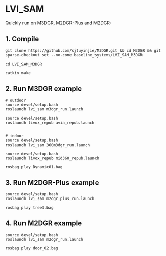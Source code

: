 # LVI_SAM
Quickly run on M3DGR, M2DGR-Plus and M2DGR:

## 1. Compile
```
git clone https://github.com/sjtuyinjie/M3DGR.git && cd M3DGR && git sparse-checkout set --no-cone baseline_systems/LVI_SAM_M3DGR

cd LVI_SAM_M3DGR

catkin_make
```

## 2. Run M3DGR example
```
# outdoor
source devel/setup.bash
roslaunch lvi_sam m3dgr_run.launch

source devel/setup.bash
roslaunch livox_repub avia_repub.launch


# indoor
source devel/setup.bash
roslaunch lvi_sam 360m3dgr_run.launch

source devel/setup.bash
roslaunch livox_repub mid360_repub.launch

rosbag play Dynamic01.bag

```

## 3. Run M2DGR-Plus example 
```
source devel/setup.bash
roslaunch lvi_sam m2dgr_plus_run.launch

rosbag play tree3.bag
```

## 4. Run M2DGR example
```
source devel/setup.bash
roslaunch lvi_sam m2dgr_run.launch

rosbag play door_02.bag

```
